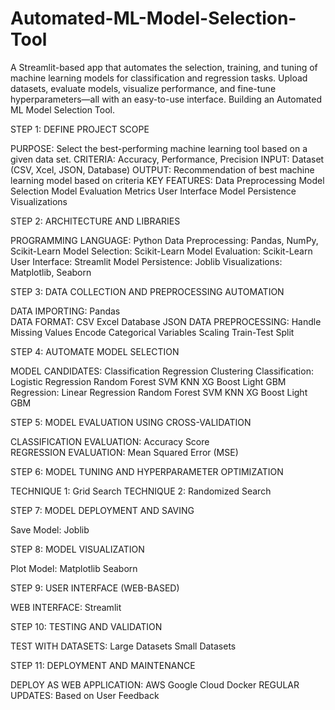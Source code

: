 # Automated-ML-Model-Selection-Tool
A Streamlit-based app that automates the selection, training, and tuning of machine learning models for classification and regression tasks. Upload datasets, evaluate models, visualize performance, and fine-tune hyperparameters—all with an easy-to-use interface.
Building an Automated ML Model Selection Tool.



STEP 1: DEFINE PROJECT SCOPE

PURPOSE: Select the best-performing machine learning tool based on a given data set.
CRITERIA: Accuracy, Performance, Precision
INPUT: Dataset (CSV, Xcel, JSON, Database)
OUTPUT: Recommendation of best machine learning model based on criteria
KEY FEATURES: 	Data Preprocessing 		Model Selection 		Model Evaluation 		Metrics 		User Interface 		Model Persistence 		Visualizations


STEP 2: ARCHITECTURE AND LIBRARIES

PROGRAMMING LANGUAGE: Python
Data Preprocessing: Pandas, NumPy, Scikit-Learn
Model Selection: Scikit-Learn
Model Evaluation: Scikit-Learn
User Interface: Streamlit
Model Persistence: Joblib
Visualizations: Matplotlib, Seaborn


STEP 3: DATA COLLECTION AND PREPROCESSING AUTOMATION

DATA IMPORTING:  Pandas 		
DATA FORMAT:	    CSV	Excel	Database	JSON
DATA PREPROCESSING: Handle Missing Values 	Encode Categorical Variables 						 Scaling 		Train-Test Split


STEP 4: AUTOMATE MODEL SELECTION

MODEL CANDIDATES:  		Classification 	Regression 		Clustering
Classification:  	Logistic Regression 		Random Forest 	SVM		KNN 			XG Boost 		Light GBM
Regression: 	Linear Regression 		Random Forest 	SVM		KNN 			XG Boost 		Light GBM

 
STEP 5: MODEL EVALUATION USING CROSS-VALIDATION

CLASSIFICATION EVALUATION:  	Accuracy Score 	
REGRESSION EVALUATION: 	Mean Squared Error (MSE) 


STEP 6: MODEL TUNING AND HYPERPARAMETER OPTIMIZATION

TECHNIQUE 1: 		Grid Search
TECHNIQUE 2: 		Randomized Search


STEP 7: MODEL DEPLOYMENT AND SAVING

Save Model: 	Joblib


STEP 8: MODEL VISUALIZATION

Plot Model: 	Matplotlib		 Seaborn


STEP 9: USER INTERFACE (WEB-BASED)

WEB INTERFACE: 		Streamlit



STEP 10: TESTING AND VALIDATION

TEST WITH DATASETS:  		Large Datasets	Small Datasets


STEP 11: DEPLOYMENT AND MAINTENANCE

DEPLOY AS WEB APPLICATION: 	AWS 		Google Cloud 								Docker
REGULAR UPDATES: 	Based on User Feedback
